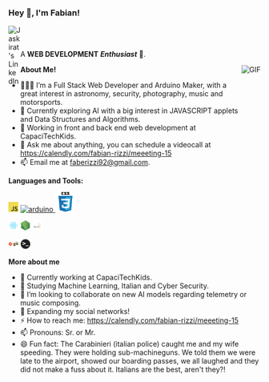 <h3 title="hehehe"> Hey 👋, I'm Fabian!</h3>

<a href="www.linkedin.com/in/fabian-rizzi">
  <img align="left" alt="Jaskirat's LinkedIn" width="24px" src="https://cdn.jsdelivr.net/npm/simple-icons@v3/icons/linkedin.svg" />
</a>

<br />
<br />

A **WEB DEVELOPMENT** ***Enthusiast*** 🚀.
 

  <img align="right" alt="GIF" src="https://i.pinimg.com/originals/e4/26/70/e426702edf874b181aced1e2fa5c6cde.gif" height="250" />

**About Me!**

- 👨🏽‍💻 I’m a Full Stack Web Developer and Arduino Maker, with a great interest in astronomy, security, photography, music and motorsports.
- 🌱 Currently exploring AI with a big interest in JAVASCRIPT applets and Data Structures and Algorithms. 
- 🤔 Working in front and back end web development at CapaciTechKids.
- 💬 Ask me about anything, you can schedule a videocall at https://calendly.com/fabian-rizzi/meeeting-15
- 📫 Email me at [faberizzi92@gmail.com](mailto:faberizzi92@gmail.com).





**Languages and Tools:**  

<code><img height="20" src="https://raw.githubusercontent.com/github/explore/80688e429a7d4ef2fca1e82350fe8e3517d3494d/topics/javascript/javascript.png"></code>
 <a href="https://www.arduino.cc/" target="_blank"> <img src="https://cdn.worldvectorlogo.com/logos/arduino-1.svg" alt="arduino" width="40" height="40"/> </a>
<a href="https://www.w3schools.com/css/" target="_blank"> <img src="https://raw.githubusercontent.com/devicons/devicon/master/icons/css3/css3-original-wordmark.svg" alt="css3" width="40" height="40"/> </a>

<code><img height="20" src="https://raw.githubusercontent.com/github/explore/80688e429a7d4ef2fca1e82350fe8e3517d3494d/topics/react/react.png"></code>
<code><img height="20" src="https://raw.githubusercontent.com/github/explore/80688e429a7d4ef2fca1e82350fe8e3517d3494d/topics/nodejs/nodejs.png"></code>
<code><img height="20" src="https://raw.githubusercontent.com/github/explore/80688e429a7d4ef2fca1e82350fe8e3517d3494d/topics/mysql/mysql.png"></code>

<code><img height="20" src="https://raw.githubusercontent.com/github/explore/80688e429a7d4ef2fca1e82350fe8e3517d3494d/topics/git/git.png"></code>
<code><img height="20" src="https://raw.githubusercontent.com/github/explore/80688e429a7d4ef2fca1e82350fe8e3517d3494d/topics/terminal/terminal.png"></code>


**More about me**

- 🔭 Currently working at CapaciTechKids.
- 🤔 Studying Machine Learning, Italian and Cyber Security.
- 👯 I’m looking to collaborate on new AI models regarding telemetry or music composing.
- 🌱 Expanding my social networks!
- ⚡ How to reach me: https://calendly.com/fabian-rizzi/meeeting-15
- 📫 Pronouns: Sr. or Mr.
- 😄 Fun fact: The Carabinieri (italian police) caught me and my wife speeding. They were holding sub-machineguns. We told them we were late to the airport, showed our boarding passes, we all laughed and they did not make a fuss about it. Italians are the best, aren't they?!
